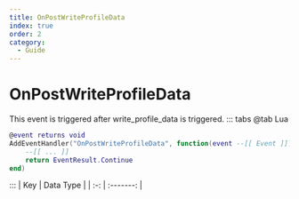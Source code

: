 ```yaml
---
title: OnPostWriteProfileData
index: true
order: 2
category:
  - Guide
---
```


# OnPostWriteProfileData
This event is triggered after write_profile_data is triggered.
::: tabs
@tab Lua
```lua
@event returns void
AddEventHandler("OnPostWriteProfileData", function(event --[[ Event ]])
    --[[ ... ]]
    return EventResult.Continue
end)
```

:::
| Key | Data Type |
| :-: | :-------: |